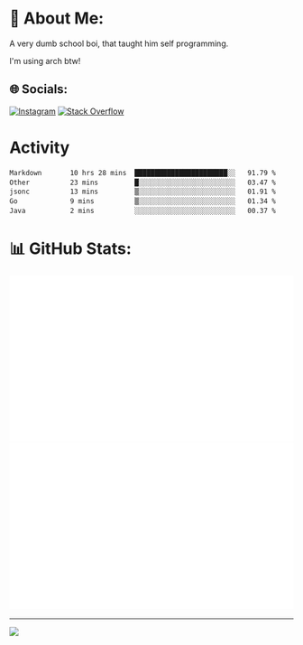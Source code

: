 # 💫 About Me:
A very dumb school boi, that taught him self programming.

I'm using arch btw!


## 🌐 Socials:
[![Instagram](https://img.shields.io/badge/Instagram-%23E4405F.svg?logo=Instagram&logoColor=white)](https://instagram.com/thinis.de) [![Stack Overflow](https://img.shields.io/badge/-Stackoverflow-FE7A16?logo=stack-overflow&logoColor=white)](https://stackoverflow.com/users/12344712) 

# Activity
<!--START_SECTION:waka-->

```txt
Markdown       10 hrs 28 mins  ███████████████████████░░   91.79 %
Other          23 mins         █░░░░░░░░░░░░░░░░░░░░░░░░   03.47 %
jsonc          13 mins         ▒░░░░░░░░░░░░░░░░░░░░░░░░   01.91 %
Go             9 mins          ▒░░░░░░░░░░░░░░░░░░░░░░░░   01.34 %
Java           2 mins          ░░░░░░░░░░░░░░░░░░░░░░░░░   00.37 %
```

<!--END_SECTION:waka-->

# 📊 GitHub Stats:
![](https://raw.githubusercontent.com/CutieCat6778/github-stats/master/generated/overview.svg#gh-dark-mode-only)<br/>
![](https://raw.githubusercontent.com/CutieCat6778/github-stats/master/generated/languages.svg#gh-dark-mode-only)

---
[![](https://visitcount.itsvg.in/api?id=CutieCat6778&icon=0&color=0)](https://visitcount.itsvg.in)
